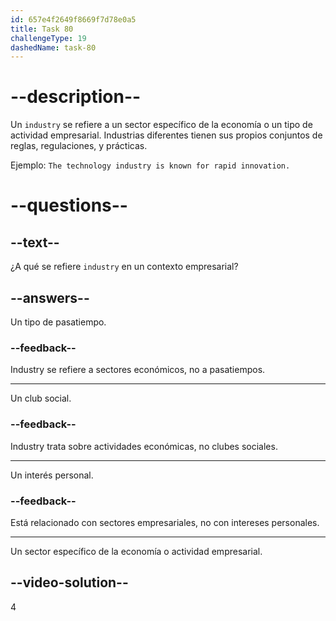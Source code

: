 ```yaml
---
id: 657e4f2649f8669f7d78e0a5
title: Task 80
challengeType: 19
dashedName: task-80
---
```


# --description--

Un `industry` se refiere a un sector específico de la economía o un tipo de actividad empresarial. Industrias diferentes tienen sus propios conjuntos de reglas, regulaciones, y prácticas.

Ejemplo: `The technology industry is known for rapid innovation.`


# --questions--

## --text--

¿A qué se refiere `industry` en un contexto empresarial?

## --answers--

Un tipo de pasatiempo.

### --feedback--

Industry se refiere a sectores económicos, no a pasatiempos.

---

Un club social.

### --feedback--

Industry trata sobre actividades económicas, no clubes sociales.

---

Un interés personal.

### --feedback--

Está relacionado con sectores empresariales, no con intereses personales.

---

Un sector específico de la economía o actividad empresarial.

## --video-solution--

4
